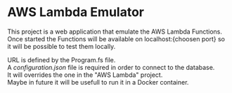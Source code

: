 ﻿# AWS Lambda Emulator
This project is a web application that emulate the AWS Lambda Functions.  
Once started the Functions will be available on localhost:{choosen port} so it will be possible to test them locally.  

URL is defined by the Program.fs file.  
A _configuration.json_ file is required in order to connect to the database.  
It will overrides the one in the "AWS Lambda" project.  
Maybe in future it will be usefull to run it in a Docker container.  
